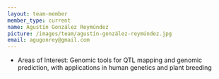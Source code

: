 ```yaml
---
layout: team-member
member_type: current
name: Agustín González Reymúndez
picture: /images/team/agustín-gonzález-reymúndez.jpg
email: agugonrey@gmail.com
---
```


- Areas of Interest: Genomic tools for QTL mapping and genomic prediction, with applications in human genetics and plant breeding
